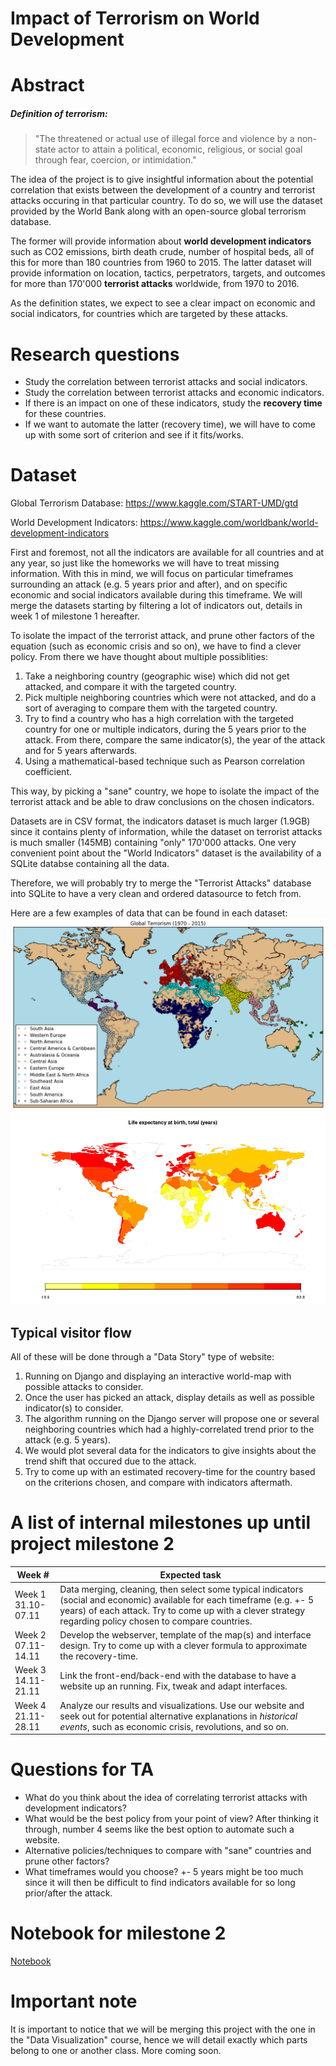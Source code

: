 # Impact of Terrorism on World Development

# Abstract
##### Definition of terrorism:
>"The threatened or actual use of illegal force and violence by a non-state actor to attain a political, economic, religious, or social goal through fear, coercion, or intimidation."

The idea of the project is to give insightful information about the potential correlation that exists between the development of a country and terrorist attacks occuring in that particular country. To do so, we will use the dataset provided by the World Bank along with an open-source global terrorism database.

The former will provide information about **world development indicators** such as CO2 emissions, birth death crude, number of hospital beds, all of this for more than 180 countries from 1960 to 2015. The latter dataset will provide information on location, tactics, perpetrators, targets, and outcomes for more than 170'000 **terrorist attacks** worldwide, from 1970 to 2016.

As the definition states, we expect to see a clear impact on economic and social indicators, for countries which are targeted by these attacks.

# Research questions
- Study the correlation between terrorist attacks and social indicators.
- Study the correlation between terrorist attacks and economic indicators.
- If there is an impact on one of these indicators, study the **recovery time** for these countries.
- If we want to automate the latter (recovery time), we will have to come up with some sort of criterion and see if it fits/works.

# Dataset
Global Terrorism Database: https://www.kaggle.com/START-UMD/gtd

World Development Indicators: https://www.kaggle.com/worldbank/world-development-indicators


First and foremost, not all the indicators are available for all countries and at any year, so just like the homeworks we will have to treat missing information. With this in mind, we will focus on particular timeframes surrounding an attack (e.g. 5 years prior and after), and on specific economic and social indicators available during this timeframe. We will merge the datasets starting by filtering a lot of indicators out, details in week 1 of milestone 1 hereafter.

To isolate the impact of the terrorist attack, and prune other factors of the equation (such as economic crisis and so on), we have to find a clever policy. From there we have thought about multiple possiblities:
1. Take a neighboring country (geographic wise) which did not get attacked, and compare it with the targeted country.
2. Pick multiple neighboring countries which were not attacked, and do a sort of averaging to compare them with the targeted country.
3. Try to find a country who has a high correlation with the targeted country for one or multiple indicators, during the 5 years prior to the attack. From there, compare the same indicator(s), the year of the attack and for 5 years afterwards.
4. Using a mathematical-based technique such as Pearson correlation coefficient.

This way, by picking a "sane" country, we hope to isolate the impact of the terrorist attack and be able to draw conclusions on the chosen indicators.

Datasets are in CSV format, the indicators dataset is much larger (1.9GB) since it contains plenty of information, while the dataset on terrorist attacks is much smaller (145MB) containing "only" 170'000 attacks. One very convenient point about the "World Indicators" dataset is the availability of a SQLite databse containing all the data.

Therefore, we will probably try to merge the "Terrorist Attacks" database into SQLite to have a very clean and ordered datasource to fetch from.

Here are a few examples of data that can be found in each dataset:
![Terrorism map](terrorism_map.png)
![Life expectancy map](life_expectancy_map.png)

## Typical visitor flow
All of these will be done through a "Data Story" type of website:
1. Running on Django and displaying an interactive world-map with possible attacks to consider.
2. Once the user has picked an attack, display details as well as possible indicator(s) to consider.
3. The algorithm running on the Django server will propose one or several neighboring countries which had a highly-correlated trend prior to the attack (e.g. 5 years).
4. We would plot several data for the indicators to give insights about the trend shift that occured due to the attack.
5. Try to come up with an estimated recovery-time for the country based on the criterions chosen, and compare with indicators aftermath.

# A list of internal milestones up until project milestone 2
|Week #|Expected task|
|---|---|
|Week 1<br>31.10-07.11|Data merging, cleaning, then select some typical indicators (social and economic) available for each timeframe (e.g. +- 5 years) of each attack. Try to come up with a clever strategy regarding policy chosen to compare countries.|
|Week 2<br>07.11-14.11|Develop the webserver, template of the map(s) and interface design. Try to come up with a clever formula to approximate the recovery-time.|
|Week 3<br>14.11-21.11|Link the front-end/back-end with the database to have a website up an running. Fix, tweak and adapt interfaces.|
|Week 4<br>21.11-28.11|Analyze our results and visualizations. Use our website and seek out for potential alternative explanations in *historical events*, such as economic crisis, revolutions, and so on.|

# Questions for TA
- What do you think about the idea of correlating terrorist attacks with development indicators?
- What would be the best policy from your point of view? After thinking it through, number 4 seems like the best option to automate such a website.
- Alternative policies/techniques to compare with "sane" countries and prune other factors?
- What timeframes would you choose? +- 5 years might be too much since it will then be difficult to find indicators available for so long prior/after the attack.

# Notebook for milestone 2
[Notebook](https://github.com/Timonzimm/CS-401/blob/master/project/report/report.ipynb)

# Important note
It is important to notice that we will be merging this project with the one in the "Data Visualization" course, hence we will detail exactly which parts belong to one or another class. More coming soon.

